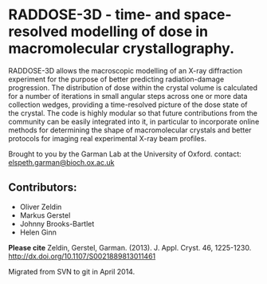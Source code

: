 RADDOSE-3D - time- and space-resolved modelling of dose in macromolecular crystallography.
==========================================================================================  

RADDOSE-3D allows the macroscopic modelling of an X-ray diffraction
experiment for the purpose of better predicting radiation-damage progression.
The distribution of dose within the crystal volume is calculated for a number
of iterations in small angular steps across one or more data collection
wedges, providing a time-resolved picture of the dose state of the crystal.
The code is highly modular so that future contributions from the community
can be easily integrated into it, in particular to incorporate online methods
for determining the shape of macromolecular crystals and better protocols for
imaging real experimental X-ray beam profiles.

Brought to you by the Garman Lab at the University of Oxford. 
contact: <elspeth.garman@bioch.ox.ac.uk>

Contributors:
-------------

* Oliver Zeldin
* Markus Gerstel
* Johnny Brooks-Bartlet
* Helen Ginn

**Please cite**
Zeldin, Gerstel, Garman. (2013). J. Appl. Cryst. 46, 1225-1230.
<http://dx.doi.org/10.1107/S0021889813011461>

Migrated from SVN to git in April 2014. 
